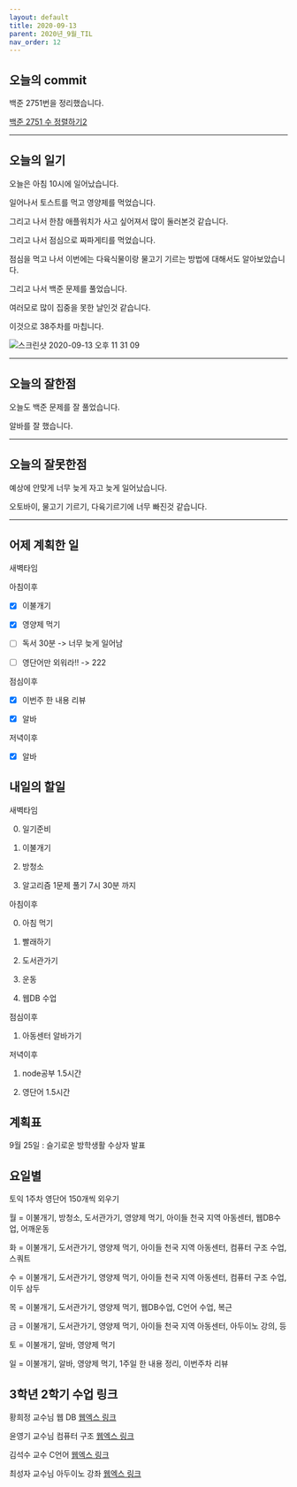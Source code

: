 ```yaml
---
layout: default
title: 2020-09-13
parent: 2020년_9월_TIL
nav_order: 12
---
```


## 오늘의 commit

백준 2751번을 정리했습니다.

[백준 2751 수 정렬하기2](https://c0dewave.github.io/docs/6-Algorithm/019-baek2751/)

---

## 오늘의 일기

오늘은 아침 10시에 일어났습니다.

일어나서 토스트를 먹고 영양제를 먹었습니다.

그리고 나서 한참 애플워치가 사고 싶어져서 많이 둘러본것 같습니다.

그리고 나서 점심으로 짜파게티를 먹었습니다.

점심을 먹고 나서 이번에는 다육식물이랑 물고기 기르는 방법에 대해서도 알아보았습니다.

그리고 나서 백준 문제를 풀었습니다.

여러모로 많이 집중을 못한 날인것 같습니다.

이것으로 38주차를 마칩니다.

![스크린샷 2020-09-13 오후 11 31 09](https://user-images.githubusercontent.com/16849874/93020657-36123680-f619-11ea-9c33-fa14ac802d30.png)

---

## 오늘의 잘한점

오늘도 백준 문제를 잘 풀었습니다.

알바를 잘 했습니다.

---

## 오늘의 잘못한점

예상에 안맞게 너무 늦게 자고 늦게 일어났습니다.

오토바이, 물고기 기르기, 다육기르기에 너무 빠진것 같습니다.

---

## 어제 계획한 일

새벽타임

아침이후

- [X] 이불개기

- [X] 영양제 먹기

- [ ] 독서 30분 -> 너무 늦게 일어남

- [ ] 영단어만 외워라!! -> 222

점심이후

- [X] 이번주 한 내용 리뷰

- [X] 알바

저녁이후

- [X] 알바

## 내일의 할일

새벽타임

0. 일기준비

1. 이불개기

2. 방청소

3. 알고리즘 1문제 풀기 7시 30분 까지

아침이후

0. 아침 먹기

1. 빨래하기

2. 도서관가기

3. 운동

4. 웹DB 수업

점심이후

1. 아동센터 알바가기

저녁이후

1. node공부 1.5시간

2. 영단어 1.5시간

## 계획표

9월 25일 : 슬기로운 방학생활 수상자 발표

## 요일별

토익 1주차 영단어 150개씩 외우기

월 = 이불개기, 방청소, 도서관가기, 영양제 먹기, 아이들 천국 지역 아동센터, 웹DB수업, 어깨운동

화 = 이불개기, 도서관가기, 영양제 먹기, 아이들 천국 지역 아동센터, 컴퓨터 구조 수업, 스쿼트

수 = 이불개기, 도서관가기, 영양제 먹기, 아이들 천국 지역 아동센터, 컴퓨터 구조 수업, 이두 삼두

목 = 이불개기, 도서관가기, 영양제 먹기, 웹DB수업, C언어 수업, 복근

금 = 이불개기, 도서관가기, 영양제 먹기, 아이들 천국 지역 아동센터, 아두이노 강의, 등

토 = 이불개기, 알바, 영양제 먹기

일 = 이불개기, 알바, 영양제 먹기, 1주일 한 내용 정리, 이번주차 리뷰

## 3학년 2학기 수업 링크

황희정 교수님 웹 DB [웹엑스 링크](https://gachon.webex.com/meet/hwanghj)

윤영기 교수님 컴퓨터 구조 [웹엑스 링크](http://gachon.webex.com/meet/ykyoon)

김석수 교수 C언어 [웹엑스 링크](http://gachon.webex.com/meet/sskim)

최성자 교수님 아두이노 강좌 [웹엑스 링크](https://gachon.webex.com/meet/artchoi0g)
